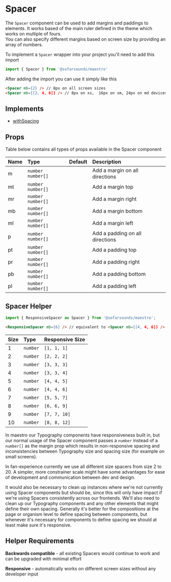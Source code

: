 # Spacer

The `Spacer` component can be used to add margins and paddings to elements. It works based of the
main ruler defined in the theme which works on multiple of fours.  
You can also specify different margins based on screen size by providing an array of numbers.

To implement a `Spacer` wrapper into your project you'll need to add this import
```js
import { Spacer } from '@sofarsounds/maestro'
```

After adding the import you can use it simply like this
```html
<Spacer mb={2} /> // 8px on all screen sizes
<Spacer mb={[2, 4, 6]} /> // 8px on xs,  16px on sm, 24px on md devices
```

## Implements

- [withSpacing](../../util/withSpacing)

## Props
Table below contains all types of props available in the Spacer component  

| Name   | Type                | Default         | Description                      |
| :----- | :-----              | :-------------- | :------------------------------- |
| m      | `number` `number[]` |                 | Add a margin on all directions
| mt     | `number` `number[]` |                 | Add a margin top
| mr     | `number` `number[]` |                 | Add a margin right
| mb     | `number` `number[]` |                 | Add a margin bottom
| ml     | `number` `number[]` |                 | Add a margin left
| p      | `number` `number[]` |                 | Add a padding on all directions
| pt     | `number` `number[]` |                 | Add a padding top
| pr     | `number` `number[]` |                 | Add a padding right
| pb     | `number` `number[]` |                 | Add a padding bottom
| pl     | `number` `number[]` |                 | Add a padding left



## Spacer Helper


```js
import { ResponsiveSpacer as Spacer } from '@sofarsounds/maestro';

```

```html
<ResponsiveSpacer mb={6} /> // equivalent to <Spacer mb={[4, 4, 6]} />
```


| Size   | Type      | Responsive Size         
| :----- | :-----    | :-------------- 
| 1      | `number`  | `[1, 1, 1]`                
| 2      | `number`  | `[2, 2, 2]`                
| 3      | `number`  | `[3, 3, 3]`                
| 4      | `number`  | `[3, 3, 4]`                
| 5      | `number`  | `[4, 4, 5]`                
| 6      | `number`  | `[4, 4, 6]`                
| 7      | `number`  | `[5, 5, 7]`                
| 8      | `number`  | `[6, 6, 9]`                
| 9      | `number`  | `[7, 7, 10]`                
| 10     | `number`  | `[8, 8, 12]`                


In maestro our Typography components have responsiveness built in, but our normal usage of the Spacer component passes a `number` instead of a `number[]` as the margin prop which results in non-responsive spacing and inconsistencies between Typography size and spacing size (for example on small screens).

In fan-experience currently we use all different size spacers from size 2 to 20. A simpler, more constrainer scale might have some advantages for ease of development and communication between dev and design. 

It would also be necessary to clean up instances where we're not currently using Spacer components but should be, since this will only have impact if we're using Spacers consistently across our frontends. We'll also need to clean up our Typography components and any other elements that might define their own spacing. Generally it's better for the compositions at the page or organism level to define spacing between components, but whenever it's necessary for components to define spacing we should at least make sure it's responsive.


## Helper Requirements

**Backwards compatible** - all existing Spacers would continue to work and can be upgraded with minimal effort

**Responsive** - automatically works on different screen sizes without any developer input





